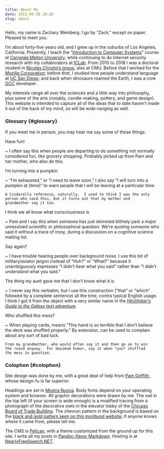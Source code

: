 ```yaml
---
title: About Me
date: 2012-05-20 20:26
slug: about
---
```


Hello, my name is Zachary Weinberg.  I go by “Zack,” except on
paper. Pleased to meet you.

I’m about forty-five years old, and I grew up in the suburbs of Los
Angeles, California.
Presently, I teach the “[Introduction to
Computer Systems](https://www.cs.cmu.edu/~213/)” course at
[Carnegie Mellon University](https://www.cmu.edu),
while continuing to do Internet security research
with my collaborators at [ICLab](https://iclab.org/).
From 2010 to 2018 I was a doctoral student in
[Nicolas Christin’s group](https://www.andrew.cmu.edu/user/nicolasc/),
also at CMU.
Before that I worked for the
[Mozilla Corporation](https://www.mozilla.org/en-US/foundation/moco/);
before *that*, I studied how people understand language at
[UC San Diego](https://cogsci.ucsd.edu/); and back when dinosaurs
roamed the Earth, I was a core [GCC](https://gcc.gnu.org/) developer.

My interests range all over the sciences and a little way into
philosophy, plus some of the arts (notably, candle-making, pottery,
and game design).  This website is intended to capture all of the
ideas that to date haven’t made it out of the back of my mind, so will
be wide-ranging as well.

### Glossary {#glossary}

If you meet me in person, you may hear me say some of these things:

Have fun!

  ~ I often say this when people are departing to do something not
    normally considered fun, like grocery shopping.  Probably picked up
    from Pam and her mother, who also do this.

I’m turning into a pumpkin

  ~ “I’m exhausted,” or “I need to leave soon.”  I also say “I will
    turn into a pumpkin at (time)” to warn people that I will be leaving
    at a particular time.

    A Cinderella reference, naturally.  I used to think I was the only
    person who said this, but it turns out that my mother and
    grandmother say it too.

I think we all know what consciousness is

  ~ Pam and I say this when someone has just skimmed blithely past
    a major unresolved scientific or philosophical question.  We’re
    quoting someone who said it without a trace of irony, during a
    discussion on a cognitive science mailing list.

Say again?

  ~ I have trouble hearing people over background noise.  I use
    this bit of military/aviator jargon instead of “Huh?” or “What?”
    because it unambiguously expresses “I didn’t *hear* what you
    said” rather than “I didn’t *understand* what you said.”

The thing my aunt gave me that I don’t know what it is

  ~ I never say this verbatim, but I use this construction (“that” or
    “which” followed by a complete sentence) all the time, contra
    typical English usage.  I think I got it from the object with a
    very similar name in the
    [*Hitchhiker’s Guide to the Galaxy* text adventure](https://www.bbc.co.uk/h2g2game).

Who shuffled this mess?

  ~ When playing cards, means “This hand is so terrible that I don’t
    believe the deck was shuffled properly.”  By extension, can be
    used to complain about any sort of bad luck.

    From my grandmother, who would often say it and then go on to win
    the round anyway.  For maximum humor, say it when *you* shuffled
    the mess in question.

### Colophon {#colophon}

Site design was done by me, with a great deal of help from
[Pam Griffith](https://pamgriffith.net/), whose design-fu is far
superior.

Headings are set in
[Mostra Nuova](https://www.marksimonson.com/fonts/view/mostra-nuova).
Body fonts depend on your operating system and browser.  All graphic
decorations were drawn by me.  The owl in the top left (if your screen
is wide enough) is a modified tracing from a photograph of the
decorative owls in the elevator lobby of the
[Chicago Board of Trade Building](https://www.architecture.org/learn/resources/buildings-of-chicago/building/chicago-board-of-trade-building/).
The chevron pattern in the background is based on the
[black and gold pattern seen on this moribund website](https://web.archive.org/web/20141218065258/http://shipwreckradio.com/);
if anyone knows where it came from, please tell me.

The CMS is [Pelican](https://blog.getpelican.com/), with a theme customized
from the ground up for this site.
I write all my posts in
[Pandoc-flavor Markdown](https://pandoc.org/).
Hosting is at
[NearlyFreeSpeech.NET](https://www.nearlyfreespeech.net/).
